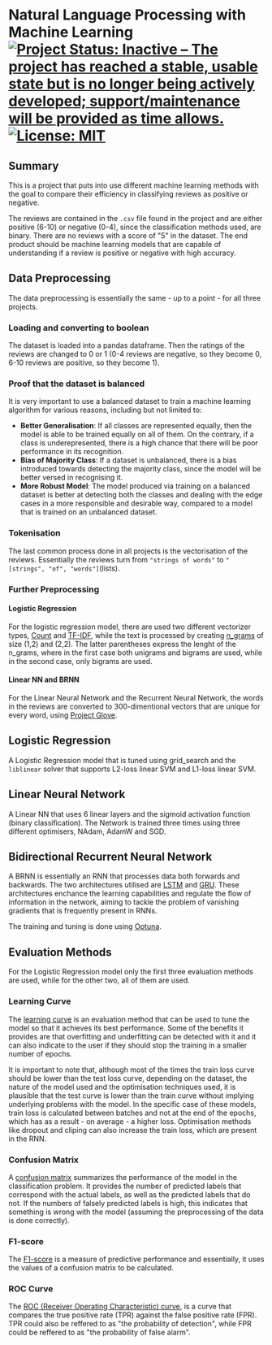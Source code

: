 
# Natural Language Processing with Machine Learning [![Project Status: Inactive – The project has reached a stable, usable state but is no longer being actively developed; support/maintenance will be provided as time allows.](https://www.repostatus.org/badges/latest/inactive.svg)](https://www.repostatus.org/#inactive) [![License: MIT](https://img.shields.io/badge/License-MIT-yellow.svg)](https://opensource.org/licenses/MIT)

## Summary

This is a project that puts into use different machine learning methods with the goal to compare their efficiency in classifying reviews as positive or negative. 

The reviews are contained in the `.csv` file found in the project and are either positive (6-10) or negative (0-4), since the classification methods used, are binary. There are no reviews with a score of "5" in the dataset. The end product should be machine learning models that are capable of understanding if a review is positive or negative with high accuracy.

## Data Preprocessing

The data preprocessing is essentially the same - up to a point - for all three projects.

### Loading and converting to boolean

The dataset is loaded into a pandas dataframe. Then the ratings of the reviews are changed to 0 or 1 (0-4 reviews are negative, so they become 0, 6-10 reviews are positive, so they become 1).

### Proof that the dataset is balanced

It is very important to use a balanced dataset to train a machine learning algorithm for various reasons, including but not limited to:
- **Better Generalisation**: If all classes are represented equally, then the model is able to be trained equally on all of them. On the contrary, if a class is underepresented, there is a high chance that there will be poor performance in its recognition.
- **Bias of Majority Class**: If a dataset is unbalanced, there is a bias introduced towards detecting the majority class, since the model will be better versed in recognising it.
- **More Robust Model**: The model produced via training on a balanced dataset is better at detecting both the classes and dealing with the edge cases in a more responsible and desirable way, compared to a model that is trained on an unbalanced dataset.

### Tokenisation

The last common process done in all projects is the vectorisation of the reviews. Essentially the reviews turn from `"strings of words"` to `"[strings", "of", "words"]`(lists).

### Further Preprocessing

#### Logistic Regression

For the logistic regression model, there are used two different vectorizer types, [Count](https://towardsdatascience.com/basics-of-countvectorizer-e26677900f9c) and [TF-IDF](https://towardsdatascience.com/how-tf-idf-works-3dbf35e568f0), while the text is processed by creating [n_grams](https://en.wikipedia.org/wiki/N-gram) of size (1,2) and (2,2). The latter parentheses express the lenght of the n_grams, where in the first case both unigrams and bigrams are used, while in the second case, only bigrams are used.

#### Linear NN and BRNN

For the Linear Neural Network and the Recurrent Neural Network, the words in the reviews are converted to 300-dimentional vectors that are unique for every word, using [Project Glove](https://nlp.stanford.edu/projects/glove/).

## Logistic Regression

A Logistic Regression model that is tuned using grid_search and the `liblinear` solver that supports L2-loss linear SVM and L1-loss linear SVM.

## Linear Neural Network

A Linear NN that uses 6 linear layers and the sigmoid activation function (binary classification). The Network is trained three times using three different optimisers, NAdam, AdamW and SGD.

## Bidirectional Recurrent Neural Network

A BRNN is essentially an RNN that processes data both forwards and backwards. The two architectures utilised are [LSTM](https://en.wikipedia.org/wiki/Long_short-term_memory#:~:text=The%20Long%20Short%2DTerm%20Memory,gate%20and%20a%20forget%20gate.) and [GRU](https://en.wikipedia.org/wiki/Gated_recurrent_unit).  These architectures enchance the learning capabilities and regulate the flow of information in the network, aiming to tackle the problem of vanishing gradients that is frequently present in RNNs.

The training and tuning is done using [Optuna](https://optuna.org/). 

## Evaluation Methods

For the Logistic Regression model only the first three evaluation methods are used, while for the other two, all of them are used.

### Learning Curve

The [learning curve](https://en.wikipedia.org/wiki/Learning_curve_(machine_learning)) is an evaluation method that can be used to tune the model so that it achieves its best performance. Some of the benefits it provides are that overfitting and underfitting can be detected with it and it can also indicate to the user if they should stop the training in a smaller number of epochs.

It is important to note that, although most of the times the train loss curve should be lower than the test loss curve, depending on the dataset, the nature of the model used and the optimisation techniques used, it is plausible that the test curve is lower than the train curve without implying underlying problems with the model. In the specific case of these models, train loss is calculated between batches and not at the end of the epochs, which has as a result - on average - a higher loss. Optimisation methods like dropout and cliping can also increase the train loss, which are present in the RNN.

### Confusion Matrix

A [confusion matrix](https://en.wikipedia.org/wiki/Confusion_matrix) summarizes the performance of the model in the classification problem. It provides the number of predicted labels that correspond with the actual labels, as well as the predicted labels that do not. If the numbers of falsely predicted labels is high, this indicates that something is wrong with the model (assuming the preprocessing of the data is done correctly).

### F1-score

The [F1-score](https://en.wikipedia.org/wiki/F-score) is a measure of predictive performance and essentially, it uses the values of a confusion matrix to be calculated.

### ROC Curve

The [ROC (Receiver Operating Characteristic) curve](https://en.wikipedia.org/wiki/Receiver_operating_characteristic), is a curve that compares the true positive rate (TPR) against the false positive rate (FPR). TPR could also be reffered to as "the probability of detection", while FPR could be reffered to as "the probability of false alarm".
